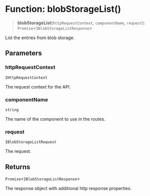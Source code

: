 # Function: blobStorageList()

> **blobStorageList**(`httpRequestContext`, `componentName`, `request`): `Promise`\<`IBlobStorageListResponse`\>

List the entries from blob storage.

## Parameters

### httpRequestContext

`IHttpRequestContext`

The request context for the API.

### componentName

`string`

The name of the component to use in the routes.

### request

`IBlobStorageListRequest`

The request.

## Returns

`Promise`\<`IBlobStorageListResponse`\>

The response object with additional http response properties.

